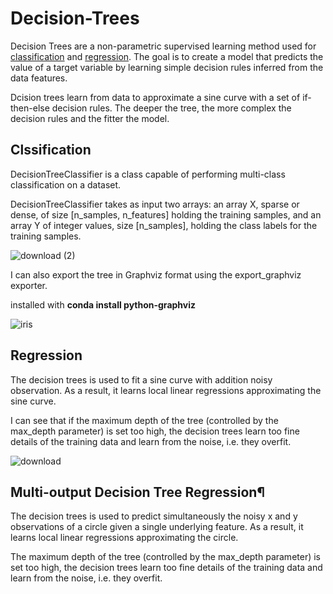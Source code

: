 # Decision-Trees

Decision Trees are a non-parametric supervised learning method used for [classification](https://www.geeksforgeeks.org/ml-classification-vs-regression/) and [regression](https://www.geeksforgeeks.org/ml-classification-vs-regression/). The goal is to create a model that predicts the value of a target variable by learning simple decision rules inferred from the data features.


Dcision trees learn from data to approximate a sine curve with a set of if-then-else decision rules. The deeper the tree, the more complex the decision rules and the fitter the model.


## Clssification 

DecisionTreeClassifier is a class capable of performing multi-class classification on a dataset.

DecisionTreeClassifier takes as input two arrays: an array X, sparse or dense, of size [n_samples, n_features] holding the training samples, and an array Y of integer values, size [n_samples], holding the class labels for the training samples.

![download (2)](https://user-images.githubusercontent.com/55234691/91148399-33d25180-e6d7-11ea-8bde-ca6da300465b.png)

I can also export the tree in Graphviz format using the export_graphviz exporter. 

installed with **conda install python-graphviz**

![iris](https://user-images.githubusercontent.com/55234691/91150980-b27cbe00-e6da-11ea-80a5-45b18e9059ab.png)


## Regression 

The decision trees is used to fit a sine curve with addition noisy observation. As a result, it learns local linear regressions approximating the sine curve.

I can see that if the maximum depth of the tree (controlled by the max_depth parameter) is set too high, the decision trees learn too fine details of the training data and learn from the noise, i.e. they overfit.


![download](https://user-images.githubusercontent.com/55234691/91151405-3e8ee580-e6db-11ea-877f-57d214f35331.png)

## Multi-output Decision Tree Regression¶

The decision trees is used to predict simultaneously the noisy x and y observations of a circle given a single underlying feature. As a result, it learns local linear regressions approximating the circle.

The maximum depth of the tree (controlled by the max_depth parameter) is set too high, the decision trees learn too fine details of the training data and learn from the noise, i.e. they overfit.

